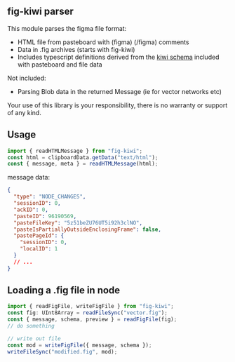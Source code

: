 ## fig-kiwi parser

This module parses the figma file format:

- HTML file from pasteboard with (figma) (/figma) comments
- Data in .fig archives (starts with fig-kiwi)
- Includes typescript definitions derived from the [kiwi schema](https://github.com/evanw/kiwi) included with pasteboard and file data

Not included:

- Parsing Blob data in the returned Message (ie for vector networks etc)

Your use of this library is your responsibility, there is no warranty or support of any kind.

## Usage

```ts
import { readHTMLMessage } from "fig-kiwi";
const html = clipboardData.getData("text/html");
const { message, meta } = readHTMLMessage(html);
```

message data:

```json
{
  "type": "NODE_CHANGES",
  "sessionID": 0,
  "ackID": 0,
  "pasteID": 96190569,
  "pasteFileKey": "5z51beZU76UT5i92h3clNO",
  "pasteIsPartiallyOutsideEnclosingFrame": false,
  "pastePageId": {
    "sessionID": 0,
    "localID": 1
  }
  // ...
}
```

## Loading a .fig file in node

```ts
import { readFigFile, writeFigFile } from "fig-kiwi";
const fig: UInt8Array = readFileSync("vector.fig");
const { message, schema, preview } = readFigFile(fig);
// do something

// write out file
const mod = writeFigFile({ message, schema });
writeFileSync("modified.fig", mod);
```
